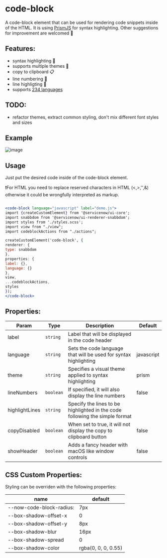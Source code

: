 # code-block

A code-block element that can be used for rendering code snippets inside of the HTML. It is using [PrismJS](https://prismjs.com/) for syntax highlighting.
Other suggestions for improvement are welcomed 👋

## Features:

- syntax highlighting 🚥
- supports multiple themes 🎨
- copy to clipboard 📋
- line numbering 🔢
- line highligting 📄
- supports [234 languages](https://prismjs.com/#supported-languages)

## TODO:

- refactor themes, extract common styling, don't mix different font styles and sizes

## Example

![image](https://user-images.githubusercontent.com/19704768/96255967-1d9a9080-0fb8-11eb-818a-36236360a2cb.png)

## Usage

Just put the desired code inside of the code-block element.

❗For HTML you need to replace reserved characters in HTML (<,>,'',&) otherwise it could be wrongfully interpreted as markup.

```jsx

<code-block language="javascript" label="demo.js">
import {createCustomElement} from '@servicenow/ui-core';
import snabbdom from '@servicenow/ui-renderer-snabbdom';
import styles from './styles.scss';
import view from "./view";
import codeblockActions from "./actions";

createCustomElement('code-block', {
renderer: {
type: snabbdom
},
properties: {
label: {},
language: {}
},
view,
...codeblockActions,
styles
});
</code-block>
```

## Properties:

| Param          | Type      | Description                                                                 | Default    |
| -------------- | --------- | --------------------------------------------------------------------------- | ---------- |
| label          | `string`  | Label that will be displayed in the code header                             |            |
| language       | `string`  | Sets the code language that will be used for syntax highlighting            | javascript |
| theme          | `string`  | Specifies a visual theme applied to syntax highlighting                     | prism      |
| lineNumbers    | `boolean` | If specified, it will also display the line numbers                         | false      |
| highlightLines | `string`  | Specify the lines to be highlighted in the code following the simple format |            |
| copyDisabled   | `boolean` | When set to true, it will not display the copy to clipboard button          | false      |
| showHeader     | `boolean` | Adds a fancy header with macOS like window controls                         | false      |

## CSS Custom Properties:

Styling can be overriden with the following properties:

| name                     | default             |
| ------------------------ | ------------------- |
| --now-code-block-radius: | 7px                 |
| --box-shadow-offset-x    | 0                   |
| --box-shadow-offset-y    | 8px                 |
| --box-shadow-blur        | 16px                |
| --box-shadow-spread      | 0                   |
| --box-shadow-color       | rgba(0, 0, 0, 0.55) |
